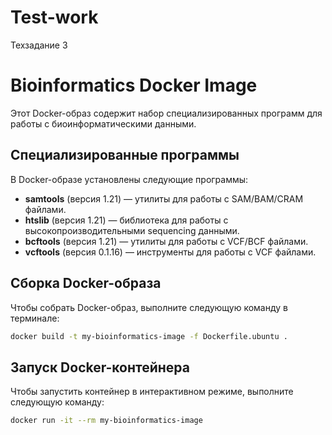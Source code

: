 # Test-work
Техзадание 3

# Bioinformatics Docker Image

Этот Docker-образ содержит набор специализированных программ для работы с биоинформатическими данными.

## Специализированные программы

В Docker-образе установлены следующие программы:

- **samtools** (версия 1.21) — утилиты для работы с SAM/BAM/CRAM файлами.
- **htslib** (версия 1.21) — библиотека для работы с высокопроизводительными sequencing данными.
- **bcftools** (версия 1.21) — утилиты для работы с VCF/BCF файлами.
- **vcftools** (версия 0.1.16) — инструменты для работы с VCF файлами.

## Сборка Docker-образа

Чтобы собрать Docker-образ, выполните следующую команду в терминале:

```bash
docker build -t my-bioinformatics-image -f Dockerfile.ubuntu .
```

## Запуск Docker-контейнера

Чтобы запустить контейнер в интерактивном режиме, выполните следующую команду:

```bash
docker run -it --rm my-bioinformatics-image
```
